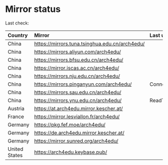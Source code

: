 <script src="./time.js"></script>
# Mirror status
Last check: <script type="text/javascript">localize(1672442324.9762359);</script>

|Country|Mirror|Last update|
|:------|:-----|:----------|
|China|https://mirrors.tuna.tsinghua.edu.cn/arch4edu/|<script type="text/javascript">localize(1672381985);</script>|
|China|https://mirrors.aliyun.com/arch4edu/|<script type="text/javascript">localize(1672381985);</script>|
|China|https://mirrors.bfsu.edu.cn/arch4edu/|<script type="text/javascript">localize(1672381985);</script>|
|China|https://mirror.iscas.ac.cn/arch4edu/|<script type="text/javascript">localize(1672381985);</script>|
|China|https://mirrors.nju.edu.cn/arch4edu/|<script type="text/javascript">localize(1672381985);</script>|
|China|https://mirrors.pinganyun.com/arch4edu/|ConnectTimeout|
|China|https://mirrors.sau.edu.cn/arch4edu/|<script type="text/javascript">localize(1671258899);</script>|
|China|https://mirrors.ynu.edu.cn/arch4edu/|ReadTimeout|
|Austria|https://at.arch4edu.mirror.kescher.at/|<script type="text/javascript">localize(1672381985);</script>|
|France|https://mirror.lesviallon.fr/arch4edu/|<script type="text/javascript">localize(1672381985);</script>|
|Germany|https://pkg.fef.moe/arch4edu/|<script type="text/javascript">localize(1672381985);</script>|
|Germany|https://de.arch4edu.mirror.kescher.at/|<script type="text/javascript">localize(1672381985);</script>|
|Germany|https://mirror.sunred.org/arch4edu/|<script type="text/javascript">localize(1672381985);</script>|
|United States|https://arch4edu.keybase.pub/|<script type="text/javascript">localize(1672338726);</script>|

<script src="./tablefilter/tablefilter.js"></script>
<script src="./table.js"></script>